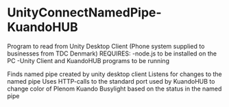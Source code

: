# UnityConnectNamedPipe-KuandoHUB

Program to read from Unity Desktop Client (Phone system supplied to businesses from TDC Denmark)
REQUIRES:
  -node.js to be installed on the PC
  -Unity Client and KuandoHUB programs to be running

Finds named pipe created by unity desktop client
Listens for changes to the named pipe
Uses HTTP-calls to the standard port used by KuandoHUB to change color of Plenom Kuando Busylight based on the status in the named pipe

